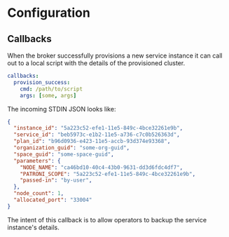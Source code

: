 # Configuration

## Callbacks

When the broker successfully provisions a new service instance it can call out to a local script with the details of the provisioned cluster.

```yaml
callbacks:
  provision_success:
    cmd: /path/to/script
    args: [some, args]
```

The incoming STDIN JSON looks like:

```json
{
  "instance_id": "5a223c52-efe1-11e5-849c-4bce32261e9b",
  "service_id": "beb5973c-e1b2-11e5-a736-c7c0b526363d",
  "plan_id": "b96d0936-e423-11e5-accb-93d374e93368",
  "organization_guid": "some-org-guid",
  "space_guid": "some-space-guid",
  "parameters": {
    "NODE_NAME": "ca46bd10-40c4-43b0-9631-dd3d6fdc4df7",
    "PATRONI_SCOPE": "5a223c52-efe1-11e5-849c-4bce32261e9b",
    "passed-in": "by-user",
  },
  "node_count": 1,
  "allocated_port": "33004"
}
```

The intent of this callback is to allow operators to backup the service instance's details.
